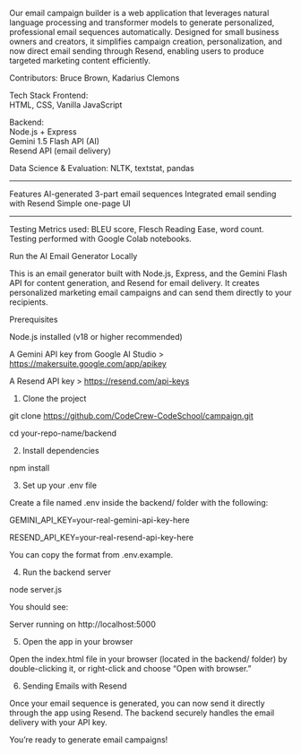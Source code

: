 Our email campaign builder is a web application that leverages natural language processing and transformer models to generate personalized, professional email sequences automatically. Designed for small business owners and creators, it simplifies campaign creation, personalization, and now direct email sending through Resend, enabling users to produce targeted marketing content efficiently.

Contributors: Bruce Brown, Kadarius Clemons


Tech Stack
Frontend:  
HTML, CSS, Vanilla JavaScript  

Backend:  
Node.js + Express  
Gemini 1.5 Flash API (AI)  
Resend API (email delivery)   

Data Science & Evaluation:
NLTK, textstat, pandas

---

Features
AI-generated 3-part email sequences
Integrated email sending with Resend
Simple one-page UI

---

Testing
Metrics used: BLEU score, Flesch Reading Ease, word count.  
Testing performed with Google Colab notebooks.


Run the AI Email Generator Locally

This is an email generator built with Node.js, Express, and the Gemini Flash API for content generation, and Resend for email delivery. It creates personalized marketing email campaigns and can send them directly to your recipients.

Prerequisites

Node.js installed (v18 or higher recommended)


A Gemini API key from Google AI Studio > https://makersuite.google.com/app/apikey


A Resend API key >  https://resend.com/api-keys



1. Clone the project

git clone https://github.com/CodeCrew-CodeSchool/campaign.git

cd your-repo-name/backend


2. Install dependencies

npm install


3. Set up your .env file

Create a file named .env inside the backend/ folder with the following:

GEMINI_API_KEY=your-real-gemini-api-key-here

RESEND_API_KEY=your-real-resend-api-key-here


You can copy the format from .env.example.

4. Run the backend server

node server.js

You should see:

Server running on http://localhost:5000


5. Open the app in your browser

Open the index.html file in your browser (located in the backend/ folder) by double-clicking it, or right-click and choose “Open with browser.”


6. Sending Emails with Resend

Once your email sequence is generated, you can now send it directly through the app using Resend. The backend securely handles the email delivery with your API key.

You’re ready to generate email campaigns!
